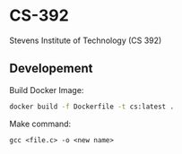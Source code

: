 # CS-392
Stevens Institute of Technology (CS 392)

## Developement

Build Docker Image:
```bash
docker build -f Dockerfile -t cs:latest .
```

Make command:
```shell
gcc <file.c> -o <new name>
```